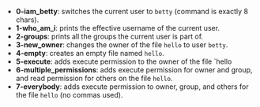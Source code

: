 - **0-iam_betty**: switches the current user to `betty` (command is exactly 8 chars).
- **1-who_am_i**: prints the effective username of the current user.
- **2-groups**: prints all the groups the current user is part of.
- **3-new_owner**: changes the owner of the file `hello` to user `betty`.
- **4-empty**: creates an empty file named `hello`.
- **5-execute**: adds execute permission to the owner of the file `hello
- **6-multiple_permissions**: adds execute permission for owner and group, and read permission for others on the file `hello`.
- **7-everybody**: adds execute permission to owner, group, and others for the file `hello` (no commas used).
